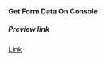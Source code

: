 #### Get Form Data On Console

##### Preview link
[Link](https://varunuk09.github.io/Js-projects/Get_Form_Data_On_Console/)